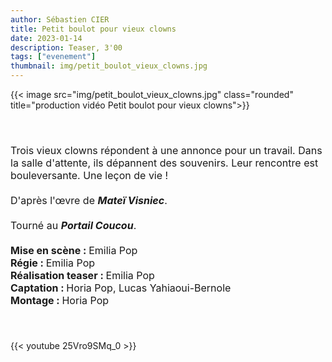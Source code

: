 ```yaml
---
author: Sébastien CIER
title: Petit boulot pour vieux clowns
date: 2023-01-14
description: Teaser, 3'00
tags: ["evenement"]
thumbnail: img/petit_boulot_vieux_clowns.jpg
---
```


{{< image src="img/petit_boulot_vieux_clowns.jpg" class="rounded" title="production vidéo Petit boulot pour vieux clowns">}}

<p style='margin:0cm;font-size:16px;'>&nbsp;</p>
<p style='margin:0cm;font-size:16px;'>&nbsp;</p>
<p style='margin:0cm;font-size:16px;'>Trois vieux clowns r&eacute;pondent &agrave; une annonce pour un travail. Dans la salle d&apos;attente, ils d&eacute;pannent des souvenirs. Leur rencontre est bouleversante. Une le&ccedil;on de vie !</p>
<p style='margin:0cm;font-size:16px;'>&nbsp;</p>
<p style='margin:0cm;font-size:16px;'>D&apos;apr&egrave;s l&apos;&oelig;vre de <strong><em>Mate&iuml; Visniec</em></strong>.</p>
<p style='margin:0cm;font-size:16px;'>&nbsp;</p>
<p style='margin:0cm;font-size:16px;'>Tourn&eacute; au <strong><em>Portail Coucou</em></strong>.</p>
<p style='margin:0cm;font-size:16px;'>&nbsp;</p>
<p style='margin:0cm;font-size:16px;'><strong>Mise en sc&egrave;ne&nbsp;: </strong>Emilia Pop</p>
<p style='margin:0cm;font-size:16px;'><strong>R&eacute;gie&nbsp;: </strong>Emilia Pop</p>
<p style='margin:0cm;font-size:16px;'><strong>R&eacute;alisation&nbsp;teaser&nbsp;: </strong>Emilia Pop</p>
<p style='margin:0cm;font-size:16px;'><strong>Captation&nbsp;: </strong>Horia Pop, Lucas Yahiaoui-Bernole</p>
<p style='margin:0cm;font-size:16px;'><strong>Montage&nbsp;: </strong>Horia Pop</p>
<p style='margin:0cm;font-size:16px;'>&nbsp;</p>
<p style='margin:0cm;font-size:16px;'>&nbsp;</p>

{{< youtube 25Vro9SMq_0 >}}


